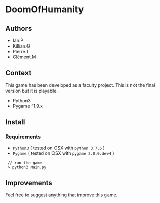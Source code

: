 # DoomOfHumanity

## Authors 
 - Ian.P
 - Killian.G
 - Pierre.L
 - Clément.M
 
## Context
This game has been developed as a faculty project. This is not the final version but it is playable.
 - Python3
 - Pygame ^1.9.x

## Install
### Requirements 
 - `Python3` ( tested on OSX with `python 3.7.6` )
 - `Pygame` ( tested on OSX with `pygame 2.0.0.dev4` )
 
 ```
  // run the game 
  > python3 Main.py
 ```
 
## Improvements
Feel free to suggest anything that improve this game.
 
